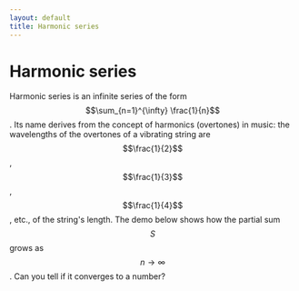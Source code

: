 ```yaml
---
layout: default
title: Harmonic series
---
```


# Harmonic series

Harmonic series is an infinite series of the form
$$\sum_{n=1}^{\infty} \frac{1}{n}$$.
Its name derives from the concept of harmonics (overtones) in music:
the wavelengths of the overtones of a vibrating string are
$$\frac{1}{2}$$, $$\frac{1}{3}$$, $$\frac{1}{4}$$, etc.,
of the string's length.
The demo below shows how the partial sum $$S$$ grows
as $$n \to \infty$$.
Can you tell if it converges to a number?

<div id="sketch-holder">
  <!-- Our sketch will go here! -->
</div>


<script language="javascript" type="text/javascript" src="/js/p5.min.js"></script>
<script language="javascript" type="text/javascript" src="/js/series-p1.js"></script>
